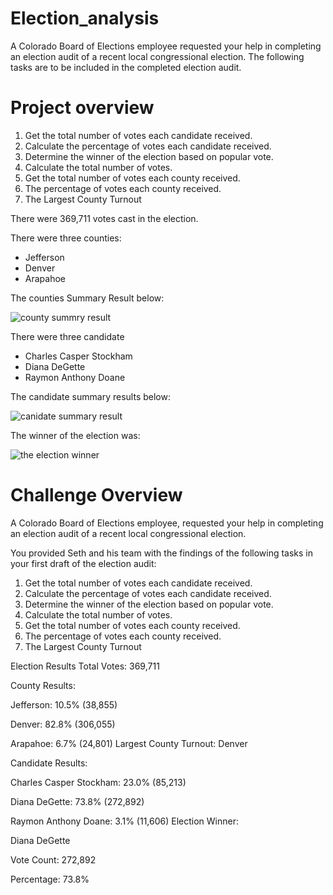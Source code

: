 # Election_analysis
A Colorado Board of Elections employee requested your help in completing an election audit of a recent local congressional election. The following tasks are to be included in the completed election audit.
# Project overview
1. Get the total number of votes each candidate received. 
2. Calculate the percentage of votes each candidate received. 
3. Determine the winner of the election based on popular vote. 
4. Calculate the total number of votes. 
5. Get the total number of votes each county received. 
6. The percentage of votes each county received.
7. The Largest County Turnout

There were 369,711 votes cast in the election.

There were three counties:
* Jefferson
* Denver
* Arapahoe

 The counties Summary Result below:


![county summry result](https://user-images.githubusercontent.com/90945875/135687971-a954c963-2a83-48ca-9e5d-68dd68956c33.png)

There were three candidate
* Charles Casper Stockham
* Diana DeGette
* Raymon Anthony Doane

The candidate summary results below:


![canidate summary result](https://user-images.githubusercontent.com/90945875/135689996-5a040227-364e-4e8a-9e9f-4da8b6a4e8cf.png)




The winner of the election was:


![the election winner](https://user-images.githubusercontent.com/90945875/135690612-dbe47692-2648-429f-9e4f-a7b185b6cdb1.png)


# Challenge Overview
A Colorado Board of Elections employee, requested your help in completing an election audit of a recent local congressional election.

You provided Seth and his team with the findings of the following tasks in your first draft of the election audit:
1. Get the total number of votes each candidate received. 
2. Calculate the percentage of votes each candidate received. 
3. Determine the winner of the election based on popular vote. 
4. Calculate the total number of votes. 
5. Get the total number of votes each county received. 
6. The percentage of votes each county received.
7. The Largest County Turnout



Election Results
Total Votes: 369,711

County Results:

Jefferson: 10.5% (38,855)

Denver: 82.8% (306,055)

Arapahoe: 6.7% (24,801)
Largest County Turnout: Denver

Candidate Results:

Charles Casper Stockham: 23.0% (85,213)

Diana DeGette: 73.8% (272,892)

Raymon Anthony Doane: 3.1% (11,606)
Election Winner:

Diana DeGette

Vote Count: 272,892

Percentage: 73.8%
